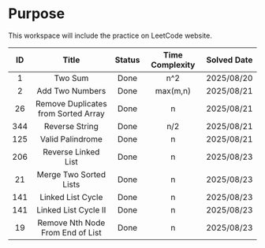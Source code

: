 # Purpose
This workspace will include the practice on LeetCode website. 

| ID | Title  | Status | Time Complexity | Solved Date |
| :--: | :--: | :----: | :-------------: | :--: |
| 1 | Two Sum | Done | n^2 | 2025/08/20 |
| 2 | Add Two Numbers | Done | max(m,n) | 2025/08/21 |
| 26 | Remove Duplicates from Sorted Array | Done | n | 2025/08/21 |
| 344 | Reverse String | Done | n/2 | 2025/08/21 |
| 125 | Valid Palindrome | Done | n | 2025/08/21 |
| 206 | Reverse Linked List | Done | n | 2025/08/23 |
| 21 | Merge Two Sorted Lists | Done | n | 2025/08/23 |
| 141 | Linked List Cycle | Done | n | 2025/08/23 | 
| 141 | Linked List Cycle II | Done | n | 2025/08/23 | 
| 19 | Remove Nth Node From End of List | Done | n | 2025/08/23 |